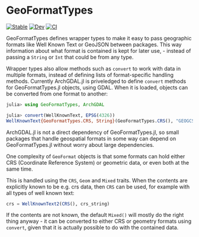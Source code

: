 # GeoFormatTypes

[![Stable](https://img.shields.io/badge/docs-stable-blue.svg)](https://JuliaGeo.github.io/GeoFormatTypes.jl/stable)
[![Dev](https://img.shields.io/badge/docs-dev-blue.svg)](https://JuliaGeo.github.io/GeoFormatTypes.jl/dev)
[![CI](https://github.com/JuliaGeo/GeoFormatTypes.jl/workflows/CI/badge.svg)](https://github.com/JuliaGeo/GeoFormatTypes.jl/actions?query=workflow%3ACI)

GeoFormatTypes defines wrapper types to make it easy to pass geographic formats
like Well Known Text or GeoJSON between packages. This way information about
what format is contained is kept for later use, - instead of passing a `String`
or `Int` that could be from any type.

Wrapper types also allow methods such as `convert` to work with data in multiple
formats, instead of defining lists of format-specific handling methods.
Currently ArchGDAL.jl is priveledged to define `convert` methods for
GeoFormatTypes.jl objects, using GDAL. When it is loaded, objects can be
converted from one format to another:

```julia
julia> using GeoFormatTypes, ArchGDAL

julia> convert(WellKnownText, EPSG(4326))
WellKnownText{GeoFormatTypes.CRS, String}(GeoFormatTypes.CRS(), "GEOGCS[\"WGS 84\",DATUM[\"WGS_1984\",SPHEROID[\"WGS 84\",6378137,298.257223563,AUTHORITY[\"EPSG\",\"7030\"]],AUTHORITY[\"EPSG\",\"6326\"]],PRIMEM[\"Greenwich\",0,AUTHORITY[\"EPSG\",\"8901\"]],UNIT[\"degree\",0.0174532925199433,AUTHORITY[\"EPSG\",\"9122\"]],AXIS[\"Latitude\",NORTH],AXIS[\"Longitude\",EAST],AUTHORITY[\"EPSG\",\"4326\"]]")
```

ArchGDAL.jl is not a direct dependency of GeoFormatTypes.jl, so small packages
that handle geospatial formats in some way can depend on GeoFormatTypes.jl
without worry about large dependencies.


One complexity of `GeoFormat` objects is that some formats can hold either CRS
(Coordinate Reference System) or geometric data, or even both at the same time.

This is handled using the `CRS`, `Geom` and `Mixed` traits. When the contents
are explicitly known to be e.g. crs data, then `CRS` can be used, for example
with all types of well known text:

```julia
crs = WellKnownText2(CRS(), crs_string)
```

If the contents are not known, the default `Mixed()` will mostly do the right
thing anyway - it can be converted to either CRS or geometry formats using
`convert`, given that it is actually possible to do with the contained data.

